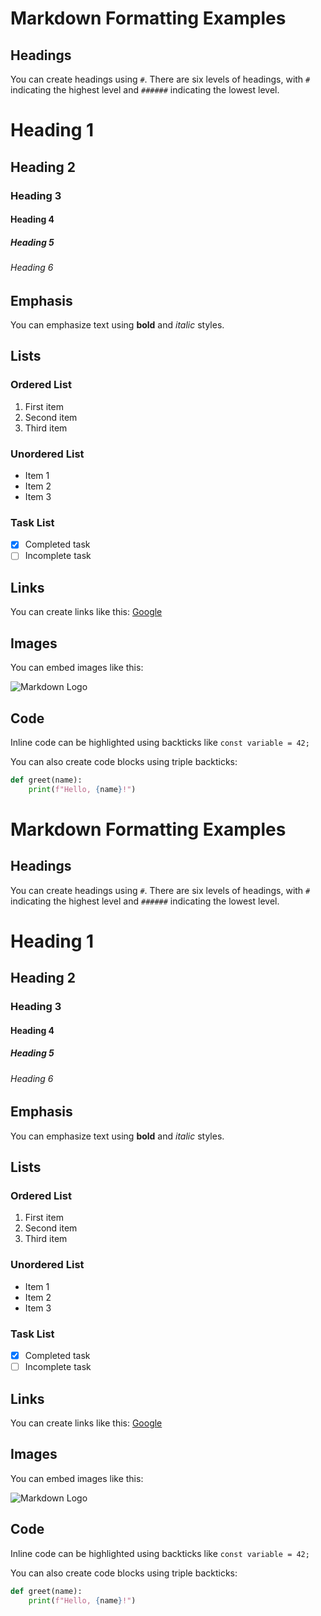 # Markdown Formatting Examples

## Headings

You can create headings using `#`. There are six levels of headings, with `#` indicating the highest level and `######` indicating the lowest level.

# Heading 1
## Heading 2
### Heading 3
#### Heading 4
##### Heading 5
###### Heading 6

## Emphasis

You can emphasize text using **bold** and *italic* styles.

## Lists

### Ordered List

1. First item
2. Second item
3. Third item

### Unordered List

- Item 1
- Item 2
- Item 3

### Task List

- [x] Completed task
- [ ] Incomplete task

## Links

You can create links like this: [Google](https://www.google.com)

## Images

You can embed images like this:

![Markdown Logo](https://images.freeimages.com/image/previews/c07/wild-wolf-mandala-5689721.png)

## Code

Inline code can be highlighted using backticks like `const variable = 42;`

You can also create code blocks using triple backticks:

```python
def greet(name):
    print(f"Hello, {name}!")
```

# Markdown Formatting Examples

## Headings

You can create headings using `#`. There are six levels of headings, with `#` indicating the highest level and `######` indicating the lowest level.

# Heading 1
## Heading 2
### Heading 3
#### Heading 4
##### Heading 5
###### Heading 6

## Emphasis

You can emphasize text using **bold** and *italic* styles.

## Lists

### Ordered List

1. First item
2. Second item
3. Third item

### Unordered List

- Item 1
- Item 2
- Item 3

### Task List

- [x] Completed task
- [ ] Incomplete task

## Links

You can create links like this: [Google](https://www.google.com)

## Images

You can embed images like this:

![Markdown Logo](https://images.freeimages.com/image/previews/c07/wild-wolf-mandala-5689721.png)

## Code

Inline code can be highlighted using backticks like `const variable = 42;`

You can also create code blocks using triple backticks:

```python
def greet(name):
    print(f"Hello, {name}!")
```

